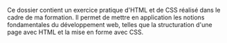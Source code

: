 Ce dossier contient un exercice pratique d'HTML et de CSS réalisé dans le cadre de ma formation. Il permet de mettre en application les notions fondamentales du développement web, telles que la structuration d'une page avec HTML et la mise en forme avec CSS.